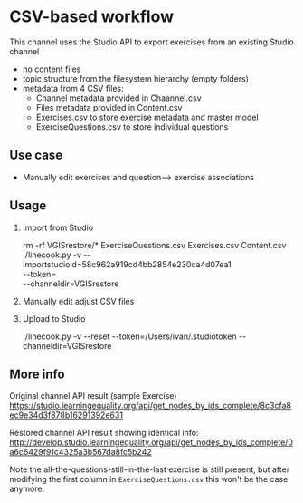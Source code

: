 CSV-based workflow
==================

This channel uses the Studio API to export exercises from an existing Studio channel 
  - no content files
  - topic structure from the filesystem hierarchy (empty folders)
  - metadata from 4 CSV files:
      - Channel metadata provided in Chaannel.csv
      - Files metadata provided in Content.csv
      - Exercises.csv to store exercise metadata and master model
      - ExerciseQuestions.csv to store individual questions



Use case
--------
  - Manually edit exercises and question--> exercise associations




Usage
-----

1. Import from Studio

    rm -rf VGISrestore/* ExerciseQuestions.csv Exercises.csv Content.csv
    ./linecook.py -v  --importstudioid=58c962a919cd4bb2854e230ca4d07ea1 \
                      --token=<TOKENVALUE> \
                      --channeldir=VGISrestore

2. Manually edit adjust CSV files

3. Upload to Studio

    ./linecook.py -v --reset --token=/Users/ivan/.studiotoken --channeldir=VGISrestore



More info
---------

Original channel API result (sample Exercise)
https://studio.learningequality.org/api/get_nodes_by_ids_complete/8c3cfa8ec9e34d3f878b16291392e631

Restored channel API result showing identical info:
http://develop.studio.learningequality.org/api/get_nodes_by_ids_complete/0a6c6429f91c4325a3b567da8fc5b242


Note the all-the-questions-still-in-the-last exercise is still present, but 
after modifying the first column in `ExerciseQuestions.csv` this won't be the case anymore.
